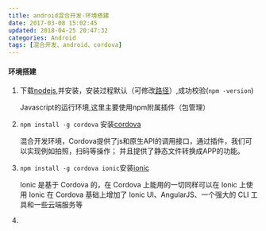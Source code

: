 ```yaml
---
title: android混合开发-环境搭建
date: 2017-03-08 15:02:45
updated: 2018-04-25 20:47:32categories: Android
tags: [混合开发、android、cordova]
---
```

#### 环境搭建

1. 下载[nodejs](https://nodejs.org/en/),并安装，安装过程默认（可修改[路径](C:\Develop\nodejs)）,成功校验(`npm -version`)

   Javascript的运行环境,这里主要使用npm附属插件（包管理）

2. `npm install -g cordova`  安装[cordova](http://cordova.apache.org/)

   混合开发环境，Cordova提供了js和原生API的调用接口，通过插件，我们可以实现例如拍照，扫码等操作； 并且提供了静态文件转换成APP的功能。

3. `npm install -g cordova ionic`安装[ionic](http://ionicframework.com/)

   Ionic 是基于 Cordova 的，在 Cordova 上能用的一切同样可以在 Ionic 上使用
   Ionic 在 Cordova 基础上增加了 Ionic UI、AngularJS、一个强大的 CLI 工具和一些云端服务等

4. ​